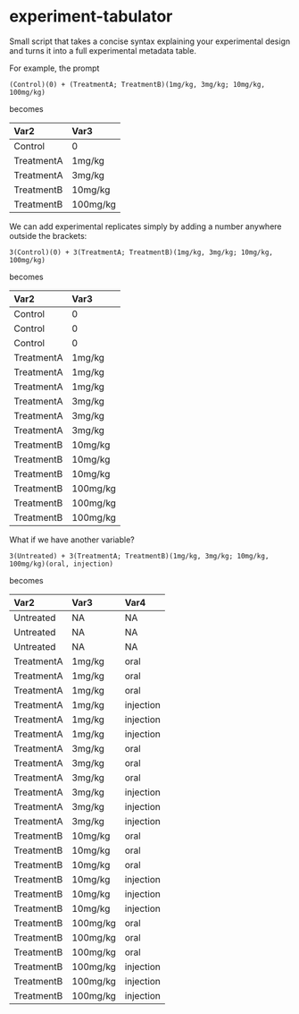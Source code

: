 # experiment-tabulator
Small script that takes a concise syntax explaining your experimental design and turns it into a full experimental metadata table.

For example, the prompt

`(Control)(0) + (TreatmentA; TreatmentB)(1mg/kg, 3mg/kg; 10mg/kg, 100mg/kg)`

becomes

|Var2       |Var3     |
|:----------|:--------|
|Control    |0        |
|TreatmentA |1mg/kg   |
|TreatmentA |3mg/kg   |
|TreatmentB |10mg/kg  |
|TreatmentB |100mg/kg |

We can add experimental replicates simply by adding a number anywhere outside the brackets:

`3(Control)(0) + 3(TreatmentA; TreatmentB)(1mg/kg, 3mg/kg; 10mg/kg, 100mg/kg)`

becomes


|Var2       |Var3     |
|:----------|:--------|
|Control    |0        |
|Control    |0        |
|Control    |0        |
|TreatmentA |1mg/kg   |
|TreatmentA |1mg/kg   |
|TreatmentA |1mg/kg   |
|TreatmentA |3mg/kg   |
|TreatmentA |3mg/kg   |
|TreatmentA |3mg/kg   |
|TreatmentB |10mg/kg  |
|TreatmentB |10mg/kg  |
|TreatmentB |10mg/kg  |
|TreatmentB |100mg/kg |
|TreatmentB |100mg/kg |
|TreatmentB |100mg/kg |

What if we have another variable?

`3(Untreated) + 3(TreatmentA; TreatmentB)(1mg/kg, 3mg/kg; 10mg/kg, 100mg/kg)(oral, injection)`

becomes

|Var2       |Var3     |Var4      |
|:----------|:--------|:---------|
|Untreated  |NA       |NA        |
|Untreated  |NA       |NA        |
|Untreated  |NA       |NA        |
|TreatmentA |1mg/kg   |oral      |
|TreatmentA |1mg/kg   |oral      |
|TreatmentA |1mg/kg   |oral      |
|TreatmentA |1mg/kg   |injection |
|TreatmentA |1mg/kg   |injection |
|TreatmentA |1mg/kg   |injection |
|TreatmentA |3mg/kg   |oral      |
|TreatmentA |3mg/kg   |oral      |
|TreatmentA |3mg/kg   |oral      |
|TreatmentA |3mg/kg   |injection |
|TreatmentA |3mg/kg   |injection |
|TreatmentA |3mg/kg   |injection |
|TreatmentB |10mg/kg  |oral      |
|TreatmentB |10mg/kg  |oral      |
|TreatmentB |10mg/kg  |oral      |
|TreatmentB |10mg/kg  |injection |
|TreatmentB |10mg/kg  |injection |
|TreatmentB |10mg/kg  |injection |
|TreatmentB |100mg/kg |oral      |
|TreatmentB |100mg/kg |oral      |
|TreatmentB |100mg/kg |oral      |
|TreatmentB |100mg/kg |injection |
|TreatmentB |100mg/kg |injection |
|TreatmentB |100mg/kg |injection |
